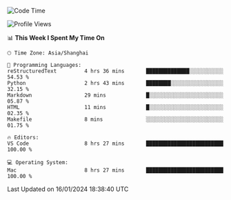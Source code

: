 <!--START_SECTION:waka-->
![Code Time](http://img.shields.io/badge/Code%20Time-316%20hrs%2043%20mins-blue)

![Profile Views](http://img.shields.io/badge/Profile%20Views-21-blue)

📊 **This Week I Spent My Time On** 

```text
🕑︎ Time Zone: Asia/Shanghai

💬 Programming Languages: 
reStructuredText         4 hrs 36 mins       ██████████████░░░░░░░░░░░   54.53 % 
Python                   2 hrs 43 mins       ████████░░░░░░░░░░░░░░░░░   32.15 % 
Markdown                 29 mins             █░░░░░░░░░░░░░░░░░░░░░░░░   05.87 % 
HTML                     11 mins             █░░░░░░░░░░░░░░░░░░░░░░░░   02.35 % 
Makefile                 8 mins              ░░░░░░░░░░░░░░░░░░░░░░░░░   01.75 % 

🔥 Editors: 
VS Code                  8 hrs 27 mins       █████████████████████████   100.00 % 

💻 Operating System: 
Mac                      8 hrs 27 mins       █████████████████████████   100.00 % 
```


 Last Updated on 16/01/2024 18:38:40 UTC
<!--END_SECTION:waka-->